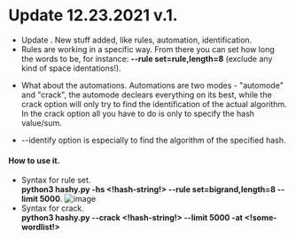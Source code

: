 # Update 12.23.2021 v.1.
- Update \. New stuff added, like rules, automation, identification.
- Rules are working in a specific way. From there you can set how long the words to be, for instance: **--rule set=rule,length=8** (exclude any kind of space identations!). 
* What about the automations.
  Automations are two modes - "automode" and "crack", the automode declears everything on its best, while the crack option will only try to find the identification of the actual algorithm.
  In the crack option all you have to do is only to specify the hash value/sum.
- --identify option is especially to find the algorithm of the specified hash. 


#### How to use it.
- Syntax for rule set. <br>
 **python3 hashy.py -hs <!hash-string!> --rule set=bigrand,length=8 --limit 5000**.
  ![image](https://user-images.githubusercontent.com/73231678/147237463-6ce16e40-942b-4e0a-bbca-4a296a692bf4.png)
- Syntax for crack. <br>
 **python3 hashy.py --crack <!hash-string!> --limit 5000 -at <!some-wordlist!>**
